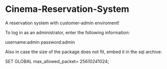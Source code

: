 # Cinema-Reservation-System
A reservation system with customer-admin enviroment!

To log in as an administrator, enter the following information:

username:admin
password:admin

Also in case the size of the package does not fit, embed it in the sql archive:

SET GLOBAL max_allowed_packet= 256*1024*1024;
